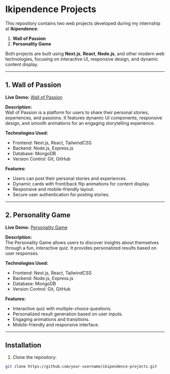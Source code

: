 # Ikipendence Projects

This repository contains two web projects developed during my internship at **Ikipendence**:

1. **Wall of Passion**  
2. **Personality Game**  

Both projects are built using **Next.js**, **React**, **Node.js**, and other modern web technologies, focusing on interactive UI, responsive design, and dynamic content display.

---

## 1. Wall of Passion

**Live Demo:** [Wall of Passion](https://ikipendence.com/wallofpassion)

**Description:**  
Wall of Passion is a platform for users to share their personal stories, experiences, and passions. It features dynamic UI components, responsive design, and smooth animations for an engaging storytelling experience.

**Technologies Used:**

- Frontend: Next.js, React, TailwindCSS  
- Backend: Node.js, Express.js  
- Database: MongoDB  
- Version Control: Git, GitHub  

**Features:**

- Users can post their personal stories and experiences.
- Dynamic cards with front/back flip animations for content display.
- Responsive and mobile-friendly layout.
- Secure user authentication for posting stories.

---

## 2. Personality Game

**Live Demo:** [Personality Game](https://ikipendence.com/personalitygame)

**Description:**  
The Personality Game allows users to discover insights about themselves through a fun, interactive quiz. It provides personalized results based on user responses.

**Technologies Used:**

- Frontend: Next.js, React, TailwindCSS  
- Backend: Node.js, Express.js  
- Database: MongoDB  
- Version Control: Git, GitHub  

**Features:**

- Interactive quiz with multiple-choice questions.
- Personalized result generation based on user inputs.
- Engaging animations and transitions.
- Mobile-friendly and responsive interface.

---

## Installation

1. Clone the repository:

```bash
git clone https://github.com/your-username/ikipendence-projects.git